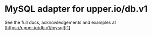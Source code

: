 # MySQL adapter for upper.io/db.v1

See the full docs, acknowledgements and examples at
[https://upper.io/db.v1/mysql][1]

[1]: https://upper.io/db.v1/mysql

